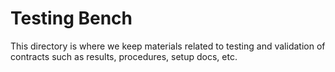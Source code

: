 # Testing Bench

This directory is where we keep materials related to testing and validation of contracts such as results, procedures, setup docs, etc.
